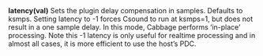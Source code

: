 <a name="latency"><h3 style="padding-top: 40px; margin-top: 40px;"></h3></a>
**latency(val)**
Sets the plugin delay compensation in samples. Defaults to ksmps. Setting latency to -1 forces Csound to run at ksmps=1, but does not result in a one sample delay. In this mode, Cabbage performs ‘in-place’ processing. Note this -1 latency is only useful for realtime processing and in almost all cases, it is more efficient to use the host’s PDC.  
